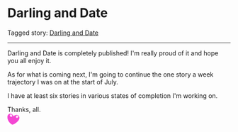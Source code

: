 # Darling and Date

Tagged story: [Darling and Date](https://www.fimfiction.net/story/539654/darling-and-date)

***

Darling and Date is completely published! I'm really proud of it and hope you all enjoy it.

As for what is coming next, I'm going to continue the one story a week trajectory I was on at the start of July.

I have at least six stories in various states of completion I'm working on.

Thanks, all.  
![:heart:](../../../ponies/emotes/heart.png)
